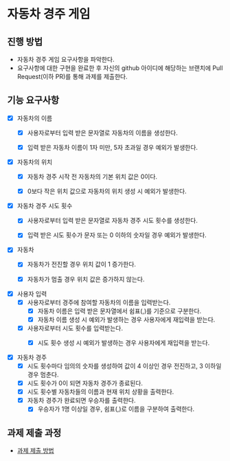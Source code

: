 # 자동차 경주 게임
## 진행 방법
* 자동차 경주 게임 요구사항을 파악한다.
* 요구사항에 대한 구현을 완료한 후 자신의 github 아이디에 해당하는 브랜치에 Pull Request(이하 PR)를 통해 과제를 제출한다.

## 기능 요구사항
- [x] 자동차의 이름
  - [x] 사용자로부터 입력 받은 문자열로 자동차의 이름을 생성한다.
  - [x] 입력 받은 자동차 이름이 1자 미만, 5자 초과일 경우 예외가 발생한다.
    

- [x] 자동차의 위치
  - [x] 자동차 경주 시작 전 자동차의 기본 위치 값은 0이다.
  - [x] 0보다 작은 위치 값으로 자동차의 위치 생성 시 예외가 발생한다.


- [x] 자동차 경주 시도 횟수
  - [x] 사용자로부터 입력 받은 문자열로 자동차 경주 시도 횟수를 생성한다.
  - [x] 입력 받은 시도 횟수가 문자 또는 0 이하의 숫자일 경우 예외가 발생한다.


- [x] 자동차
  - [x] 자동차가 전진할 경우 위치 값이 1 증가한다.
  - [x] 자동차가 멈출 경우 위치 값은 증가하지 않는다.


- [x] 사용자 입력
  - [x] 사용자로부터 경주에 참여할 자동차의 이름을 입력받는다.
    - [x] 자동차 이름은 입력 받은 문자열에서 쉼표(,)를 기준으로 구분한다.
    - [x] 자동차 이름 생성 시 예외가 발생하는 경우 사용자에게 재입력을 받는다.
  - [x] 사용자로부터 시도 횟수를 입력받는다.
    - [x] 시도 횟수 생성 시 예외가 발생하는 경우 사용자에게 재입력을 받는다.


- [x] 자동차 경주
  - [x] 시도 횟수마다 임의의 숫자를 생성하여 값이 4 이상인 경우 전진하고, 3 이하일 경우 멈춘다.
  - [x] 시도 횟수가 0이 되면 자동차 경주가 종료된다.
  - [x] 시도 횟수별 자동차들의 이름과 현재 위치 상황을 출력한다.
  - [x] 자동차 경주가 완료되면 우승자를 출력한다. 
    - [x] 우승자가 1명 이상일 경우, 쉼표(,)로 이름을 구분하여 출력한다.

## 과제 제출 과정
* [과제 제출 방법](https://github.com/next-step/nextstep-docs/tree/master/precourse)
